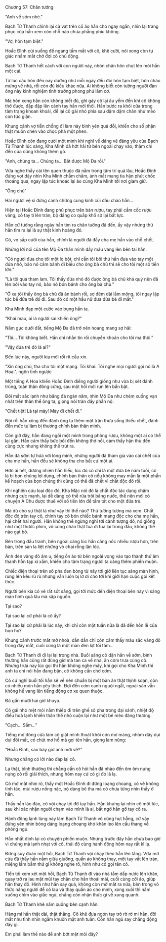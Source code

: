 




Chương 57: Chân tướng


"Anh về sớm nhé."

Bạch Tử Thanh chỉnh lại cà vạt trên cổ áo hắn cho ngay ngắn, nhìn lại trang phục của hắn xem còn chỗ nào chưa phẳng phiu không.

"Vợ, hôn tạm biệt."

Hoắc Đình cúi xuống để ngang tầm mắt với cô, khẽ cười, nói xong còn tự giác nhắm mắt chờ đợi cô chủ động.

Bạch Tử Thanh hết cách với con người này, nhón chân hôn chụt lên môi hắn một cái.

Từ lúc cầu hôn đến nay dường như mỗi ngày đều đòi hôn tạm biệt, hôn chào mừng về nhà, rồi còn đủ kiểu khác nữa. Ai không biết còn tưởng người đàn ông này kinh nghiệm tình trường phong phú lắm cơ.

Mà hôn xong hắn còn không biết đủ, ghì gáy cô lại âu yếm đến khi cô không thở được, đập đập lên cánh tay hắn mới thôi. Hắn bước ra khỏi cửa trong tâm trạng khoan khoái, để lại cô gái nhỏ phía sau dậm dậm chân như mèo con tức giận.

Khung cảnh vợ tiễn chồng đi làm này bình yên quá đỗi, khiến cho số phận thật muốn chen vào chọc phá một phen.

Hoắc Đình còn đang cười một mình khi nghĩ về dáng vẻ đáng yêu của Bạch Tử Thanh lúc sáng, Kha Minh đã hớt hải từ bên ngoài chạy vào, thậm chí đến cửa cũng không thèm gõ.

"Anh, chúng ta... Chúng ta... Bắt được Mộ Đa rồi."

Vừa nghe thấy cái tên quen thuộc đã nằm trong tâm trí quá lâu, Hoắc Đình đứng vọt dậy nhìn Kha Minh chằm chằm, ánh mắt mang tia hận phút chốc thoáng qua, ngay lập tức khoác lại áo cùng Kha Minh tới nơi giam giữ.

"Ông chủ"

Hai người vệ sĩ đứng canh chừng cung kính cúi đầu chào hắn...



Hiện tại Hoắc Đình đang phủ phục trên bàn rượu, tay phải cầm cốc rượu vàng, cổ tay tì lên trán, bộ dáng co quắp khổ sở lại bất lực.

Hắn cứ tưởng rằng ngày hắn tìm ra chân tướng đã đến, ấy vậy nhưng thứ hắn tìm ra lại là sự thật kinh hoàng đó.

Cô, vợ sắp cưới của hắn, chính là người đã đẩy cha mẹ hắn vào chỗ chết.

Những lời nói của tên Mộ Đa thân mình đầy máu vang lên bên tai hắn.

"Có người đưa cho tôi một lọ bột, chỉ cần tôi bôi thứ hắn đưa vào tay một đứa nhỏ, bảo nó cầm bánh đi biếu cho ông bà chủ thì sẽ cho tôi một số tiền lớn."

"Là tôi quá tham lam. Tôi thấy đứa nhỏ đó được ông bà chủ khá quý nên đã lén bôi vào tay nó, bảo nó bón bánh cho ông bà chủ."

"Ở xa tôi thấy ông bà chủ đã ăn bánh rồi, sợ đêm dài lắm mộng, tôi ngay lập tức bế đứa trẻ đó đi. Sau đó có một hầu nữ đưa đứa bé đi mất."

Kha Minh đạp một cước vào bụng hắn ta.

"Khai mau, ai là người sai khiến ông?"

Nằm gục dưới đất, tiếng Mộ Đa đã trở nên hoang mang sợ hãi:

"Tôi... Tôi không biết. Hắn chỉ nhắn tin rồi chuyển khoản cho tôi mà thôi."

"Vậy đứa trẻ đó là ai?"

Đến lúc này, người kia mới rối rít cầu xin.

"Xin ông chủ, tha cho tôi một mạng. Tôi khai. Tôi nghe mọi người gọi nó là A Hoa.". ngôn tình ngược

Một tiếng A Hoa khiến Hoắc Đình điếng người giống như vừa bị sét đánh trúng, toàn thân đông cứng, sau một hồi mới run lên bần bật.

Đôi mắt sắc lạnh như băng đá ngàn năm, nhìn Mộ Đa như chém xuống vạn nhát trên thân thể ông ta, giọng nói tràn đầy phẫn nộ:

"Chết tiệt! Là tại mày! Mày đi chết đi."

Nói rồi hắn xông đến đánh ông ta thêm một trận thừa sống thiếu chết, đánh đến mức tự làm bị thương chính bản thân mình.



Còn giờ đây, hắn đang ngồi một mình trong phòng rượu, không một ai có thể lại gần. Hắn cảm thấy bức bối đến không thở nổi, cảm thấy hận thù đến cùng cực nhưng không thể trút ra.

Hắn đã sớm tự hứa với lòng mình, những người đã tham gia vào cái chết của cha mẹ hắn, hắn đều sẽ không tha cho bất cứ một ai.

Hơn ai hết, đương nhiên hắn hiểu, lúc đó cô chỉ là một đứa bé năm tuổi, cô là bị bọn chúng lợi dụng, chính bản thân cô nếu không may mắn là một phần kế hoạch của bọn chúng thì cũng có thể đã chết vì chất độc đó rồi.

Khi nghiên cứu loại độc đó, Kha Mặc nói đó là chất độc tác dụng chậm nhưng cực mạnh, lại dễ dàng có thể rửa trôi bằng nước, thế nên mới có chuyện A Chu được thuê với số tiền lớn để tắm tát cho một đứa trẻ.

Mà dù cho sự thật là như vậy thì thế nào? Thử tưởng tượng mà xem. Chất độc đó trên tay cô, chính tay cô bón chiếc bánh mang độc cho cha mẹ hắn, hại chết hai người. Hắn không thể ngừng nghĩ tới cảnh tượng đó, nó giống như một thước phim, vô cùng chân thật tua đi tua lại trong đầu, không thể nào gạt bỏ.

Bên trong đấu tranh, bên ngoài càng lúc hắn càng nốc nhiều rượu hơn, trên bàn, trên sàn la liệt những vỏ chai rỗng lăn lóc.

Ánh đèn vàng đỏ âm u, tiếng ồn ào từ bên ngoài vọng vào tạo thành thứ âm thanh hỗn tạp xì xầm, khiến cho tâm trạng người ta càng thêm phiền muộn.

Chiếc điện thoại trên sô pha đen bóng từ nãy tới giờ liên tục sáng màn hình, rung lên kêu rù rù nhưng vẫn luôn bị lơ đi cho tới khi giới hạn cuộc gọi kết thúc.

Người bên kia có vẻ rất sốt sắng, gọi tới mức đến điện thoại bên này vì sáng màn hình quá lâu mà sập nguồn.

Tại sao?

Tại sao lại cứ phải là cô ấy?

Tại sao lại cứ phải là lúc này, khi chỉ còn một tuần nữa là đã đến hôn lễ của bọn họ?

Khung cảnh trước mắt mờ nhoà, dần dần chỉ còn cảm thấy màu sắc vàng đỏ trong đáy mắt, cuối cùng là một màn đen kịt tối tăm...

Bạch Tử Thanh đi đi lại lại trong nhà. Buổi sáng cô dặn hắn về sớm, bình thường hắn cũng rất đúng giờ mà tan ca về nhà, ăn cơm trưa cùng cô. Nhưng trưa nay lúc gọi thì hắn không nghe máy, khi gọi cho Kha Minh thì anh ta chỉ nói hắn đang bận, cô không cần chờ cơm.

Cô cứ nghĩ buổi tối hắn sẽ về nên chuẩn bị một bàn ăn thật thịnh soạn, còn có nhiều món hắn yêu thích. Đợi đến cơm canh nguội ngắt, ngoài sân vẫn không hề vang lên tiếng động cơ xe quen thuộc.

Đã gần mười hai giờ khuya.

Cô gái nhỏ mệt mỏi nằm thiếp đi trên ghế sô pha trong đại sảnh, nhiệt độ điều hoà lạnh khiến thân thể nhỏ cuộn lại như một bé mèo đáng thương.

"Cạch... Sầm..."



Tiếng mở đóng cửa làm cô giật mình thoát khỏi cơn mơ màng, nhỏm dậy dụi dụi đôi mắt, có chút mơ hồ mà gọi tên hắn, giọng làm nũng:

"Hoắc Đình, sao bây giờ anh mới về?"

Nhưng chẳng có lời nào đáp lại cô.

Lạ thật, bình thường thì chẳng cần cô hỏi hắn đã nhào đến ôm ôm nựng nựng cô rồi giải thích, nhưng hôm nay cứ có gì đó là lạ.

Cô mở mắt nhìn rõ, thấy một Hoắc Đình đi đứng loạng choạng, có vẻ không tỉnh táo, mùi rượu nồng nặc, bộ dáng bê tha mà cô chưa từng nhìn thấy ở hắn.

Thấy hắn lảo đảo, cô vội chạy tới đỡ tay hắn. Hắn khựng lại nhìn cô một lúc, sau khi xác nhận người chạm vào mình là ai, bất ngờ hắn gỡ tay cô ra.

Hành động lạnh lùng này làm Bạch Tử Thanh vô cùng hụt hẫng, cứ vậy đứng yên nhìn bóng dáng loạng choạng khó khăn leo lên cầu thang về phòng ngủ.

Hắn nhất định lại có chuyện phiền muộn. Nhưng trước đây hắn chưa bao giờ vì chúng mà lạnh nhạt với cô, thái độ cùng hành động hôm nay rất kì lạ.

Đứng suy đoán một hồi, Bạch Tử Thanh vội chạy theo hắn lên tầng. Vừa mở cửa đã thấy hắn nằm giữa giường, quần áo không thay, một tay vắt lên trán, miệng lầm bầm thứ gì không nghe rõ, hình như có gọi tên cô.

Tiến tới xem xét một hồi, Bạch Tử Thanh đi vào nhà tắm dấp nước lên khăn, quay trở ra lau mặt mũi tay chân cho hắn thoải mái, cuối cùng cởi áo, giúp hắn thay đồ. Hình như hắn say quá, không còn mở mắt ra nữa, bèn trong vô thức nâng người để cô lau và thay quần áo cho mình, xong xuôi thì nằm xuống chìm vào giấc ngủ, chẳng còn nhận thức gì về xung quanh.

Bạch Tử Thanh khẽ nằm xuống bên cạnh hắn.

Hàng mi hắn thật dài, thật thẳng. Cô khẽ đưa ngón tay trỏ rờ rờ mi hắn, đôi mắt nhu tình nhìn ngắm khuôn mặt anh tuấn. Còn hắn ngủ say chẳng động đậy gì.

Em phải làm thế nào để anh bớt mệt mỏi đây?




